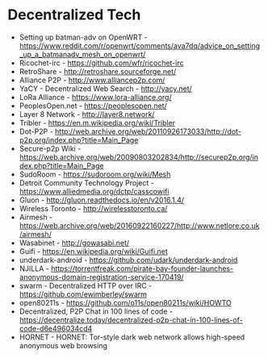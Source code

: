 # Decentralized Tech

* Setting up batman-adv on OpenWRT - https://www.reddit.com/r/openwrt/comments/ava7dq/advice_on_setting_up_a_batmanadv_mesh_on_openwrt/
* Ricochet-irc - https://github.com/wfr/ricochet-irc
* RetroShare - http://retroshare.sourceforge.net/
* Alliance P2P - http://www.alliancep2p.com/
* YaCY - Decentralized Web Search - http://yacy.net/
* LoRa Alliance - https://www.lora-alliance.org/
* PeoplesOpen.net - https://peoplesopen.net/
* Layer 8 Network - http://layer8.network/
* Tribler - https://en.m.wikipedia.org/wiki/Tribler
* Dot-P2P - http://web.archive.org/web/20110926173033/http://dot-p2p.org/index.php?title=Main_Page
* Secure-p2p Wiki - https://web.archive.org/web/20090803202834/http://securep2p.org/index.php?title=Main_Page
* SudoRoom - https://sudoroom.org/wiki/Mesh
* Detroit Community Technology Project - https://www.alliedmedia.org/dctp/casscowifi
* Gluon - http://gluon.readthedocs.io/en/v2016.1.4/
* Wireless Toronto - http://wirelesstoronto.ca/
* Airmesh - https://web.archive.org/web/20160922160227/http://www.netlore.co.uk/airmesh/
* Wasabinet - http://gowasabi.net/
* Guifi - https://en.wikipedia.org/wiki/Guifi.net
* underdark-android - https://github.com/udark/underdark-android
* NJILLA - https://torrentfreak.com/pirate-bay-founder-launches-anonymous-domain-registration-service-170419/
* swarm - Decentralized HTTP over IRC - https://github.com/ewimberley/swarm
* open80211s - https://github.com/o11s/open80211s/wiki/HOWTO
* Decentralized, P2P Chat in 100 lines of code - https://decentralize.today/decentralized-p2p-chat-in-100-lines-of-code-d6e496034cd4
* HORNET - HORNET: Tor-style dark web network allows high-speed anonymous web browsing